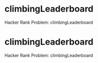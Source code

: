 # climbingLeaderboard 
 Hacker Rank Problem: climbingLeaderboard
# climbingLeaderboard 
 Hacker Rank Problem: climbingLeaderboard
